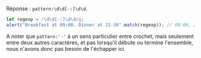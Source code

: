 Réponse : `pattern:\d\d[-:]\d\d`.

```js run
let regexp = /\d\d[-:]\d\d/g;
alert("Breakfast at 09:00. Dinner at 21-30".match(regexp)); // 09:00, 21-30
```

A noter que `pattern:'-'` à un sens particulier entre crochet, mais seulement entre deux autres caractères, et pas lorsqu'il débute ou termine l'ensemble, nous n'avons donc pas besoin de l'échapper ici.
